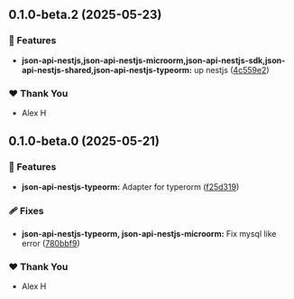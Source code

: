 ## 0.1.0-beta.2 (2025-05-23)

### 🚀 Features

- **json-api-nestjs,json-api-nestjs-microorm,json-api-nestjs-sdk,json-api-nestjs-shared,json-api-nestjs-typeorm:** up nestjs ([4c559e2](https://github.com/klerick/nestjs-json-api/commit/4c559e2))

### ❤️ Thank You

- Alex H

## 0.1.0-beta.0 (2025-05-21)

### 🚀 Features

- **json-api-nestjs-typeorm:** Adapter for typerorm ([f25d319](https://github.com/klerick/nestjs-json-api/commit/f25d319))

### 🩹 Fixes

- **json-api-nestjs-typeorm, json-api-nestjs-microorm:** Fix mysql like error ([780bbf9](https://github.com/klerick/nestjs-json-api/commit/780bbf9))

### ❤️ Thank You

- Alex H